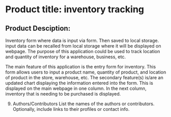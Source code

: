 # Product title: inventory tracking

## Product Desciption: 
Inventory form where data is input via form. Then saved to local storage. input data can be recalled from local storage where it will be displayed on webpage. 
The purpose of this application could be used to track location and quantity of inventory for a warehouse, business, etc. 


The main feature of this application is the entry form for inventory. This form allows users to input a product name, quantity of product, and location of product in the store, warehouse, etc.
The secondary feature(s) is/are an updated chart displaying the information entered into the form. This is displayed on the main webpage in one column. In the next column, inventory that is needing to be purchased is displayed. 


9. Authors/Contributors
List the names of the authors or contributors.
Optionally, include links to their profiles or contact info.
